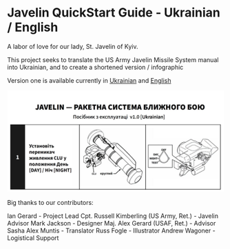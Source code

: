# Javelin QuickStart Guide - Ukrainian / English
A labor of love for our lady, St. Javelin of Kyiv. 

This project seeks to translate the US Army Javelin Missile System manual into Ukrainian, and to create a shortened version / infographic

Version one is available currently in [Ukrainian](https://github.com/grandmaster-adder/Javelin_Quickstart_Ukranian/blob/main/Javelin%20%E2%80%94%20%D0%86%D0%BD%D1%81%D1%82%D1%80%D1%83%D0%BA%D1%86%D1%96%D1%8F%20%D0%B7%20%D0%B5%D0%BA%D1%81%D0%BF%D0%BB%D1%83%D0%B0%D1%82%D0%B0%D1%86%D1%96%D1%97%20%D1%80%D0%B0%D0%BA%D0%B5%D1%82%D0%BD%D0%BE%D1%97%20%D1%81%D0%B8%D1%81%D1%82%D0%B5%D0%BC%D0%B8%20%D0%B1%D0%BB%D0%B8%D0%B6%D0%BD%D1%8C%D0%BE%D0%B3%D0%BE%20%D0%B1%D0%BE%D1%8E%20v1.0.pdf)
 and [English](https://github.com/grandmaster-adder/Javelin_Quickstart_Ukranian/blob/main/Javelin_Close_Combat_Missile_System_Instruction_Manual.pdf)


![Sample](https://github.com/grandmaster-adder/Javelin_Quickstart_Ukrainian/blob/main/images/repo-preview-image.JPG)

Big thanks to our contributors:

Ian Gerard - Project Lead
Cpt. Russell Kimberling (US Army, Ret.) - Javelin Advisor
Mark Jackson - Designer
Maj. Alex Gerard (USAF, Ret.) - Advisor
Sasha Alex Muntis - Translator
Russ Fogle - Illustrator
Andrew Wagoner - Logistical Support
